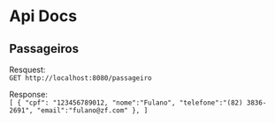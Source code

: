 # Api Docs

## Passageiros

Resquest:  
`GET http://localhost:8080/passageiro`  

Response:  
`
[
  {
  "cpf": "123456789012,
  "nome":"Fulano",
  "telefone":"(82) 3836-2691",
  "email":"fulano@zf.com"
  },
]
`
